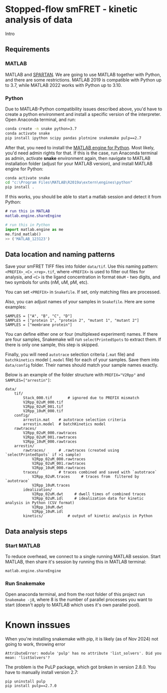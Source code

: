 # Stopped-flow smFRET - kinetic analysis of data

Intro

## Requirements

### MATLAB
MATLAB and [SPARTAN](https://github.com/stjude-smc/SPARTAN). We are going to use MATLAB together with Python,
and there are some restrictions. MATLAB 2019 is compatible with Python up to 3.7, while MATLAB 2022 works with Python up to 3.10.

### Python
Due to MATLAB-Python compatibility issues described above, you'd have to create a python environment and install a specific version
of the interpreter. Open Anaconda terminal, and run:

```bash
conda create -n snake python=3.7
conda activate snake
pip install ipython scipy pandas plotnine snakemake pulp==2.7
```

After that, you need to install the [MATLAB engine for Python](https://www.mathworks.com/help/matlab/matlab_external/install-the-matlab-engine-for-python.html).
Most likely, you'd need admin rights for that. If this is the case, run Anaconda terminal as admin, activate **snake** environment again, then navigate to MATLAB
installation folder (adjust for your MATLAB version), and install MATLAB engine for Python:

```bash
conda activate snake
cd "c:\Program Files\MATLAB\R2019a\extern\engines\python"
pip install .
```

If this works, you should be able to start a matlab session and detect it from Python:

```matlab
# run this in MATLAB
matlab.engine.shareEngine
```

```python
# run this in Python
import matlab.engine as me
me.find_matlab()
>> ('MATLAB_123123')
```

## Data location and naming patterns


Save your smFRET TIFF files into folder `data/tif`. Use this naming pattern: `<PREFIX>_<C>_<rep>.tif`, where `<PREFIX>` is used to filter out files for analysis, and `<C>` is the ligand concentration in format `00uM` - two digits, and two symbols for units (nM, uM, pM, etc).

You can set `<PREFIX>` in `Snakefile`. If set, only matching files are processed.

Also, you can adjust names of your samples in `Snakefile`. Here are some examples:

```
SAMPLES = ["A", "B", "C", "D"]
SAMPLES = ["protein 1", "protein 2", "mutant 1", "mutant 2"]
SAMPLES = ["membrane protein"]
```

You can define either one or four (multiplexed experiment) names. If there are four samples, Snakemake will run `selectPrintedSpots` to extract them. If there is only one sample, this step is skipped.

Finally, you will need `autotrace` selection criteria (`.mat` file) and `batchkinetics` model (`.model` file) for each of your samples. Save them into `data/config` folder. Their names should match your sample names exactly.

Below is an example of the folder structure with `PREFIX="V2Rpp"` and `SAMPLES=["arrestin"]`:

```
data/
    tif/
        Stack_000.tif       # ignored due to PREFIX mismatch
        V2Rpp_02uM_000.tif
        V2Rpp_02uM_001.tif
        V2Rpp_10uM_000.tif
    config/
        arrestin.mat    # autotrace selection criteria
        arrestin.model  # batchKinetics model
    rawtraces/
        V2Rpp_02uM_000.rawtraces
        V2Rpp_02uM_001.rawtraces
        V2Rpp_10uM_000.rawtraces
    arrestin/
        rawtraces/      # .rawtraces (created using `selectPrintedSpots` if >1 sample)
            V2Rpp_02uM_000.rawtraces
            V2Rpp_02uM_001.rawtraces
            V2Rpp_10uM_000.rawtraces
        traces/         # traces combined and saved with `autotrace`
            V2Rpp_02uM.traces     # traces from  filtered by `autotrace`
            V2Rpp_10uM.traces
        idealization/
            V2Rpp_02uM.dwt     # dwell times of combined traces
            V2Rpp_02uM.idl     # idealization data for kinetic analysis in Python (CSV format)
            V2Rpp_10uM.dwt
            V2Rpp_10uM.idl
        kinetics/           # output of kinetic analysis in Python

```


## Data analysis steps

### Start MATLAB
To reduce overhead, we connect to a single running MATLAB session. Start MATLAB, then share it's session by running this in MATLAB terminal:

```
matlab.engine.shareEngine
```

### Run Snakemake
Open anaconda terminal, and from the root folder of this project run `Snakemake -j8`, where 8 is the number of parallel processes you want to start (doesn't apply to MATLAB which uses it's own parallel pool).




# Known inssues

When you're installing snakemake with pip, it is likely (as of Nov 2024) not going to work, throwing error
```
AttributeError: module 'pulp' has no attribute 'list_solvers'. Did you mean: 'listSolvers'?
```

The problem is the PuLP package, which got broken in version 2.8.0. You have to manually install version 2.7:

```
pip uninstall pulp
pip install pulp==2.7.0
```
